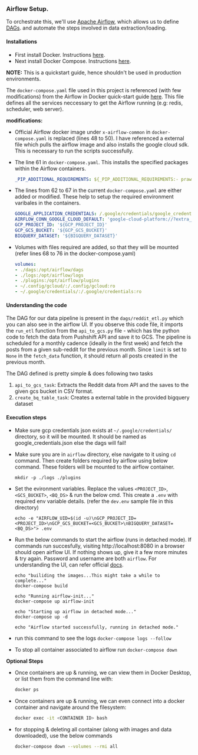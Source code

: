 ### Airflow Setup.

To orchestrate this, we'll use [Apache Airflow](https://airflow.apache.org/docs/apache-airflow/stable/tutorial.html), which allows us to define [DAGs](https://en.wikipedia.org/wiki/Directed_acyclic_graph). and automate the steps involved in data extraction/loading.


#### Installations 
- First install Docker. Instructions [here](https://docs.docker.com/get-docker/).
- Next install Docker Compose. Instructions [here](https://docs.docker.com/compose/install/.).

**NOTE:** This is a quickstart guide, hence shouldn't be used in production environments.

The `docker-compose.yaml` file used in this project is referenced (with few modifications) from the Airflow in Docker quick-start guide [here](https://airflow.apache.org/docs/apache-airflow/stable/start/docker.html). This file defines all the services neccessary to get the Airflow running (e.g: redis, scheduler, web server).

**modifications:**

- Official Airflow docker image under `x-airflow-common` in `docker-compose.yaml` is replaced (lines 48 to 50). I have referenced a external file which pulls the airflow image and also installs the google cloud sdk. This is necessary to run the scripts successfully.

- The line 61 in `docker-compose.yaml`. This installs the specified packages within the Airflow containers.

    ```yaml
    _PIP_ADDITIONAL_REQUIREMENTS: ${_PIP_ADDITIONAL_REQUIREMENTS:- praw pmaw configparser psycopg2-binary}
    ```

- The lines from 62 to 67 in the current `docker-compose.yaml` are either added or modified. These help to setup the required environment varibales in the containers.

    ```yaml
    GOOGLE_APPLICATION_CREDENTIALS: /.google/credentials/google_credentials.json
    AIRFLOW_CONN_GOOGLE_CLOUD_DEFAULT: 'google-cloud-platform://?extra__google_cloud_platform__key_path=/.google/credentials/google_credentials.json'
    GCP_PROJECT_ID: '${GCP_PROJECT_ID}'
    GCP_GCS_BUCKET: '${GCP_GCS_BUCKET}'
    BIGQUERY_DATASET: '${BIGQUERY_DATASET}'
    ```
- Volumes with files required are added, so that they will be mounted (refer lines 68 to 76 in the docker-compose.yaml)

    ```yaml
    volumes:
    - ./dags:/opt/airflow/dags
    - ./logs:/opt/airflow/logs
    - ./plugins:/opt/airflow/plugins
    - ~/.config/gcloud/:/.config/gcloud:ro
    - ~/.google/credentials/:/.google/credentials:ro
    ```

#### Understanding the code

The DAG for our data pipeline is present in the `dags/reddit_etl.py` which you can also see in the airflow UI. If you observe this code file, it imports the `run_etl` function from the `api_to_gcs.py` file - which has the python code to fetch the data from Pushshift API and save it to GCS. The pipeline is scheduled for a monthly cadence (ideally in the first week) and fetch the posts from a given sub-reddit for the previous month. Since `limit` is set to `None` in the `fetch_data` function, it should return all posts created in the previous month.

The DAG defined is pretty simple & does following two tasks
1. `api_to_gcs_task`: Extracts the Reddit data from API and the saves to the given gcs bucket in CSV format.
2. `create_bq_table_task`: Creates a external table in the provided bigquery dataset



#### Execution steps

- Make sure gcp credentials json exists at `~/.google/credentials/` directory, so it will be mounted. It should be named as google_credentials.json else the dags will fail!

- Make sure you are in `airflow` directory, else navigate to it using `cd` command. Then create folders required by airflow using below command. These folders will be mounted to the airflow container.

    ```shell
    mkdir -p ./logs ./plugins
    ```

- Set the evironment variables. Replace the values `<PROJECT_ID>`, `<GCS_BUCKET>`, `<BQ_DS>` & run the below cmd. This create a `.env` with required env variable details. (refer the `dev.env` sample file in this directory)

    ```shell
    echo -e "AIRFLOW_UID=$(id -u)\nGCP_PROJECT_ID=<PROJECT_ID>\nGCP_GCS_BUCKET=<GCS_BUCKET>\nBIGQUERY_DATASET=<BQ_DS>"> .env
    ```
    <!-- `export $(xargs < .env)` -->

- Run the below commands to start the airflow (runs in detached mode). If commands run succesfully, visiting http://localhost:8080 in a browser should open airflow UI. If nothing shows up, give it a few more minutes & try again. Password and username are both `airflow`. For understanding the UI, can refer official [docs](https://airflow.apache.org/docs/apache-airflow/stable/ui.html).

    ```shell
    echo "builiding the images...This might take a while to complete..."
    docker-compose build

    echo "Running airflow-init..."
    docker-compose up airflow-init

    echo "Starting up airflow in detached mode..."
    docker-compose up -d

    echo "Airflow started successfully, running in detached mode."
    ```

- run this command to see the logs `docker-compose logs --follow`

- To stop all container associated to airflow run `docker-compose down`

**Optional Steps**
- Once containers are up & running, we can view them in Docker Desktop, or list them from the command line with:
    ```bash
    docker ps
    ```
- Once containers are up & running, we can even connect into a docker container and navigate around the filesystem:
    ```bash
    docker exec -it <CONTAINER ID> bash
    ```
- for stopping & deleting all container (along with images and data downloaded), use the below commands
    ```bash
    docker-compose down --volumes --rmi all
    ```
